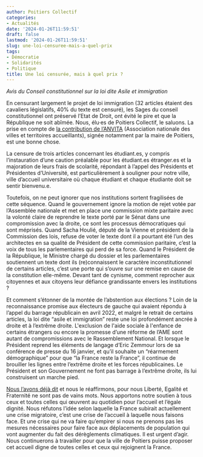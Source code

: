 ```yaml
---
author: Poitiers Collectif
categories:
- Actualités
date: '2024-01-26T11:59:51'
draft: false
lastmod: '2024-01-26T11:59:51'
slug: une-loi-censuree-mais-a-quel-prix
tags:
- Démocratie
- Solidarités
- Politique
title: Une loi censurée, mais à quel prix ?
---
```


_Avis du Conseil constitutionnel sur la loi dite Asile et immigration_

En censurant largement le projet de loi immigration (32 articles étaient des cavaliers législatifs, 40% du texte est censuré), les Sages du conseil constitutionnel ont préservé l’Etat de Droit, ont évité le pire et que la République ne soit abîmée. Nous, élu·es de Poitiers Collectif, le saluons. La prise en compte de [la contribution de l’ANVITA](https://www.anvita.fr/assets/Uploads/CONTRIBUTION-EXTERIEURE-AU-CC-ANVITA-Droit-Hebergement.pdf) (Association nationale des villes et territoires accueillants), signée notamment par la maire de Poitiers, est une bonne chose. 

La censure de trois articles concernant les étudiant.es, y compris l’instauration d’une caution préalable pour les étudiant.es étranger.es et la majoration de leurs frais de scolarité, répondant à l’appel des Présidents et Présidentes d’Université, est particulièrement à souligner pour notre ville, ville d’accueil universitaire où chaque étudiant et chaque étudiante doit se sentir bienvenu.e. 

Toutefois, on ne peut ignorer que nos institutions sortent fragilisées de cette séquence. Quand le gouvernement ignore la motion de rejet votée par l’Assemblée nationale et met en place une commission mixte paritaire avec la volonté claire de reprendre le texte porté par le Sénat dans une compromission avec la droite, ce sont les processus démocratiques qui sont méprisés. Quand Sacha Houlié, député de la Vienne et président de la Commission des lois, refuse de voter le texte dont il a pourtant été l’un des architectes en sa qualité de Président de cette commission paritaire, c’est la voix de tous les parlementaires qui perd de sa force. Quand le Président de la République, le Ministre chargé du dossier et les parlementaires soutiennent un texte dont ils (re)connaissent le caractère inconstitutionnel de certains articles, c’est une porte qui s’ouvre sur une remise en cause de la constitution elle-même. Devant tant de cynisme, comment reprocher aux citoyennes et aux citoyens leur défiance grandissante envers les institutions ?

Et comment s’étonner de la montée de l’abstention aux élections ? Loin de la reconnaissance promise aux électeurs de gauche qui avaient répondu à l’appel du barrage républicain en avril 2022, et malgré le retrait de certains articles, la loi dite “asile et immigration” reste une loi profondément ancrée à droite et à l’extrême droite. L'exclusion de l'aide sociale à l'enfance de certains étrangers ou encore la promesse d’une réforme de l’AME sont autant de compromissions avec le Rassemblement National. Et lorsque le Président reprend les éléments de langage d’Eric Zemmour lors de sa conférence de presse du 16 janvier, et qu’il souhaite un “réarmement démographique” pour que “la France reste la France”, il continue de brouiller les lignes entre l’extrême droite et les forces républicaines. Le Président et son Gouvernement ne font pas barrage à l’extrême droite, ils lui construisent un marche pied. 

[Nous l’avons déjà dit](https://poitierscollectif.fr/actualites/que-reste-t-il-de-notre-humanite/) et nous le réaffirmons, pour nous Liberté, Egalité et Fraternité ne sont pas de vains mots. Nous apportons notre soutien à tous ceux et toutes celles qui œuvrent au quotidien pour l’accueil et l’égale dignité. Nous réfutons l’idée selon laquelle la France subirait actuellement une crise migratoire, c’est une crise de l’accueil à laquelle nous faisons face. Et une crise qui ne va faire qu’empirer si nous ne prenons pas les mesures nécessaires pour faire face aux déplacements de population qui vont augmenter du fait des dérèglements climatiques. Il est urgent d’agir. Nous continuerons à travailler pour que la ville de Poitiers puisse proposer cet accueil digne de toutes celles et ceux qui rejoignent la France.
